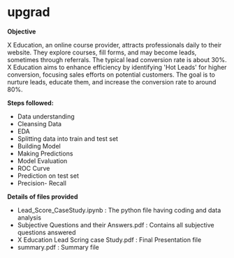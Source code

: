 # upgrad

**Objective**

X Education, an online course provider, attracts professionals daily to their website. They explore courses, fill forms, and may become leads, sometimes through referrals. The typical lead conversion rate is about 30%. X Education aims to enhance efficiency by identifying 'Hot Leads' for higher conversion, focusing sales efforts on potential customers. The goal is to nurture leads, educate them, and increase the conversion rate to around 80%.

**Steps followed:**
* Data understanding
* Cleansing Data
* EDA
* Splitting data into train and test set
* Building Model
* Making Predictions
* Model Evaluation
* ROC Curve
* Prediction on test set
* Precision- Recall

**Details of files provided**
* Lead_Score_CaseStudy.ipynb : The python file having coding and data analysis
* Subjective Questions and their Answers.pdf : Contains all subjective questions answered
* X Education Lead Scring case Study.pdf : Final Presentation file
* summary.pdf : Summary file
